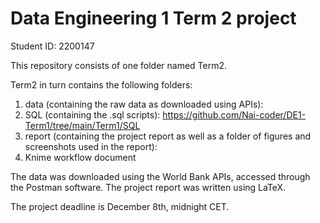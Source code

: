 # Data Engineering 1 Term 2 project

Student ID: 2200147

This repository consists of one folder named Term2. 

Term2 in turn contains the following folders:
1. data (containing the raw data as downloaded using APIs): 
2. SQL (containing the .sql scripts): https://github.com/Nai-coder/DE1-Term1/tree/main/Term1/SQL 
3. report (containing the project report as well as a folder of figures and screenshots used in the report): 
4. Knime workflow document

The data was downloaded using the World Bank APIs, accessed through the Postman software. The project report was written using LaTeX.

The project deadline is December 8th, midnight CET.
